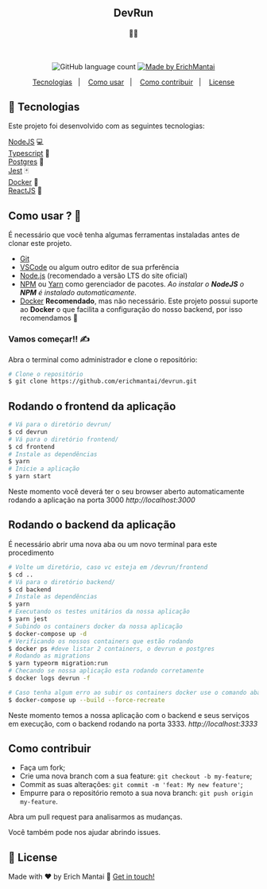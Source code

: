 <h2 align="center">
DevRun
</h2>

<h4 align="center"> 
	 👨‍💻
</h4>

<br/>

<p align="center">
  <img alt="GitHub language count" src="https://img.shields.io/github/languages/count/erichmantai/devrun">

	
  <a href="https://www.linkedin.com/in/erichmantai/">
    <img alt="Made by ErichMantai" src="https://img.shields.io/badge/made%20by-erichmantai-%2304D361">
  </a>

</p>

<p align="center">
  <a href="#rocket-Tecnologias">Tecnologias</a>&nbsp;&nbsp;&nbsp;|&nbsp;&nbsp;&nbsp;
  <a href="#como-usar">Como usar</a>&nbsp;&nbsp;&nbsp;|&nbsp;&nbsp;&nbsp;
  <a href="#como-contribuir">Como contribuir</a>&nbsp;&nbsp;&nbsp;|&nbsp;&nbsp;&nbsp;
  <a href="#memo-license">License</a>
</p>


## :rocket: Tecnologias

Este projeto foi desenvolvido com as seguintes tecnologias:

[NodeJS][nodejs] 💻 </br>
[Typescript][typescript] 📘 </br>
[Postgres][postgres] 🎲 </br>
[Jest][jest] 🃏 </br>
[Docker][docker] 🐳 </br>
[ReactJS][react] 💙 </br>


## Como usar ? 🤔

É necessário que você tenha algumas ferramentas instaladas antes de clonar este projeto. 

 - [Git](https://git-scm.com) 
 - [VSCode](https://code.visualstudio.com/) ou algum outro editor de sua prferência
 - [Node.js](https://nodejs.org/) (recomendado a versão LTS do site oficial) 
 - [NPM](https://www.npmjs.com/) ou [Yarn](https://yarnpkg.com/) como gerenciador de pacotes. *Ao instalar o **NodeJS** o **NPM** é instalado automaticamente*.
 - [Docker](https://www.docker.com/) **Recomendado**, mas não necessário. Este projeto possui suporte ao **Docker** o que facilita a configuração do nosso backend, por isso recomendamos 🐳


 ### Vamos começar!! ✍

Abra o terminal como administrador e clone o repositório:

```bash
# Clone o repositório
$ git clone https://github.com/erichmantai/devrun.git
```

## Rodando o frontend da aplicação

```bash
# Vá para o diretório devrun/
$ cd devrun
# Vá para o diretório frontend/
$ cd frontend
# Instale as dependências
$ yarn
# Inicie a aplicação
$ yarn start
```
Neste momento você deverá ter o seu browser aberto automaticamente rodando a aplicação na porta 3000 *http://localhost:3000*

## Rodando o backend da aplicação
É necessário abrir uma nova aba ou um novo terminal para este procedimento
```bash
# Volte um diretório, caso vc esteja em /devrun/frontend
$ cd ..
# Vá para o diretório backend/
$ cd backend
# Instale as dependências
$ yarn
# Executando os testes unitários da nossa aplicação
$ yarn jest
# Subindo os containers docker da nossa aplicação
$ docker-compose up -d
# Verificando os nossos containers que estão rodando
$ docker ps #deve listar 2 containers, o devrun e postgres
# Rodando as migrations
$ yarn typeorm migration:run
# Checando se nossa aplicação esta rodando corretamente 
$ docker logs devrun -f

# Caso tenha algum erro ao subir os containers docker use o comando abaixo para recria-los
$ docker-compose up --build --force-recreate
```
Neste momento temos a nossa aplicação com o backend e seus serviços em execução, com o backend rodando na porta 3333. *http://localhost:3333*

## Como contribuir

- Faça um fork;
- Crie uma nova branch com a sua feature: `git checkout -b my-feature`;
- Commit as suas alterações: `git commit -m 'feat: My new feature'`;
- Empurre para o repositório remoto a sua nova branch: `git push origin my-feature`.

Abra um pull request para analisarmos as mudanças.

Você também pode nos ajudar abrindo issues.

## :memo: License



Made with ♥ by Erich Mantai :wave: [Get in touch!](https://www.linkedin.com/in/erichmantai/)

[typescript]: https://www.typescriptlang.org/
[react]: https://reactjs.org/
[postgres]: https://www.postgresql.org/
[jest]: https://jestjs.io/pt-BR/
[docker]: https://www.docker.com/
[nodejs]: https://nodejs.org/en/
[react-bootstrap]: https://react-bootstrap.github.io/

